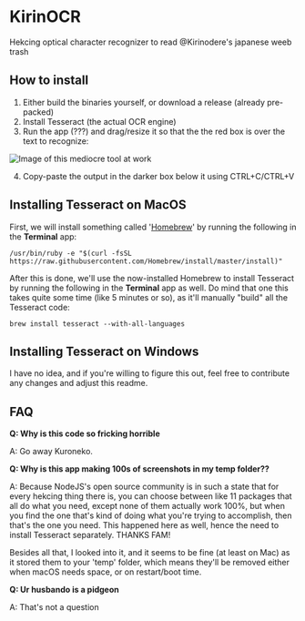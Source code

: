 # KirinOCR
Hekcing optical character recognizer to read @Kirinodere's japanese weeb trash

## How to install
1. Either build the binaries yourself, or download a release (already pre-packed)
2. Install Tesseract (the actual OCR engine)
3. Run the app (???) and drag/resize it so that the the red box is over the text to recognize:

![Image of this mediocre tool at work](https://i.imgur.com/zZBkLzC.png)

4. Copy-paste the output in the darker box below it using CTRL+C/CTRL+V


## Installing Tesseract on MacOS

First, we will install something called '[Homebrew](https://brew.sh)' by running the following in the **Terminal** app:

```/usr/bin/ruby -e "$(curl -fsSL https://raw.githubusercontent.com/Homebrew/install/master/install)"```

After this is done, we'll use the now-installed Homebrew to install Tesseract by running the following in the **Terminal** app as well. 
Do mind that one this takes quite some time (like 5 minutes or so), as it'll manually "build" all the Tesseract code:

```brew install tesseract --with-all-languages```

## Installing Tesseract on Windows

I have no idea, and if you're willing to figure this out, feel free to contribute any changes and adjust this readme.

## FAQ

**Q: Why is this code so fricking horrible**

A: Go away Kuroneko.


**Q: Why is this app making 100s of screenshots in my temp folder??**

A: Because NodeJS's open source community is in such a state that for every hekcing thing there is, 
you can choose between like 11 packages that all do what you need, except none of them actually work 100%, 
but when you find the one that's kind of doing what you're trying to accomplish, then that's the one you need.
This happened here as well, hence the need to install Tesseract separately. THANKS FAM!

Besides all that, I looked into it, and it seems to be fine (at least on Mac) as it stored them to your 'temp' folder,
which means they'll be removed either when macOS needs space, or on restart/boot time.

**Q: Ur husbando is a pidgeon**

A: That's not a question
